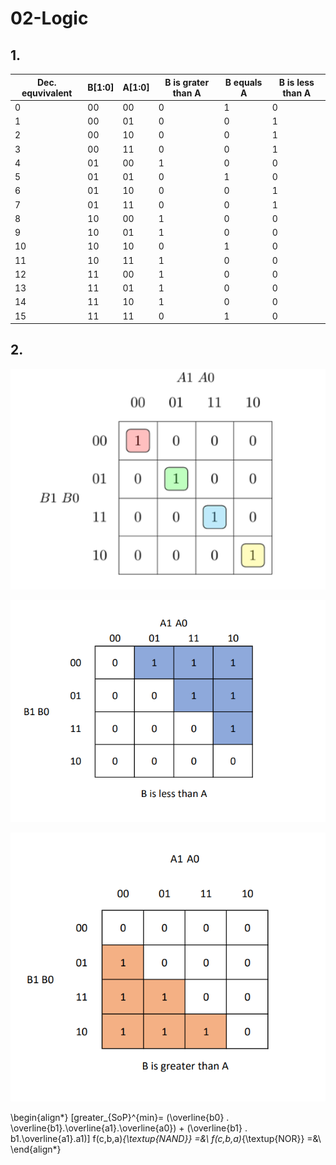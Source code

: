 # 02-Logic
## 1.
|Dec. equvivalent|B[1:0]|A[1:0]|B is grater than A|B equals A|B is less than A|
|----------------|------|------|------------------|----------|----------------|
|0|00|00|0|1|0|
|1|00|01|0|0|1|
|2|00|10|0|0|1|
|3|00|11|0|0|1|
|4|01|00|1|0|0|
|5|01|01|0|1|0|
|6|01|10|0|0|1|
|7|01|11|0|0|1|
|8|10|00|1|0|0|
|9|10|01|1|0|0|
|10|10|10|0|1|0|
|11|10|11|1|0|0|
|12|11|00|1|0|0|
|13|11|01|1|0|0|
|14|11|10|1|0|0|
|15|11|11|0|1|0|

## 2.
![alt text](https://github.com/Jakub-Uhrin/Digital-electronics-1/blob/main/images/MapBeqA.png "VMapBeqA")
             
![alt text](https://github.com/Jakub-Uhrin/Digital-electronics-1/blob/main/images/MapBlessA.png "VMapBlessA")
             
![alt text](https://github.com/Jakub-Uhrin/Digital-electronics-1/blob/main/images/MapBgrA.png "VMapBgrA")

\begin{align*}
   \[greater_{SoP}^{min}= (\overline{b0} . \overline{b1}.\overline{a1}.\overline{a0}) + (\overline{b1} . b1.\overline{a1}.a1)\]
    f(c,b,a)_{\textup{NAND}} =&\\
    f(c,b,a)_{\textup{NOR}} =&\\
\end{align*}
